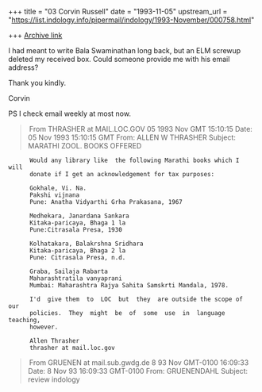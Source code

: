 +++
title = "03 Corvin Russell"
date = "1993-11-05"
upstream_url = "https://list.indology.info/pipermail/indology/1993-November/000758.html"

+++
[Archive link](https://list.indology.info/pipermail/indology/1993-November/000758.html)


I had meant to write Bala Swaminathan long back, but an ELM
screwup deleted my received box.  Could someone provide me with
his email address?


Thank you kindly.



Corvin



PS I check email weekly at most now.





> From THRASHER at MAIL.LOC.GOV 05 1993 Nov GMT 15:10:15
Date: 05 Nov 1993 15:10:15 GMT
From: ALLEN W THRASHER <THRASHER at MAIL.LOC.GOV>
Subject: MARATHI ZOOL. BOOKS OFFERED

          Would any library like  the following Marathi books which I  will 
          donate if I get an acknowledgement for tax purposes: 

          Gokhale, Vi. Na. 
          Pakshi vijnana 
          Pune: Anatha Vidyarthi Grha Prakasana, 1967 

          Medhekara, Janardana Sankara 
          Kitaka-paricaya, Bhaga 1 la 
          Pune:Citrasala Presa, 1930 

          Kolhatakara, Balakrshna Sridhara 
          Kitaka-paricaya, Bhaga 2 la 
          Pune: Citrasala Presa, n.d. 

          Graba, Sailaja Rabarta 
          Maharashtratila vanyaprani 
          Mumbai: Maharashtra Rajya Sahita Samskrti Mandala, 1978. 

          I'd  give them  to  LOC  but  they  are outside the scope of  our 
          policies.  They  might  be  of  some  use  in  language teaching, 
          however. 

          Allen Thrasher 
          thrasher at mail.loc.gov                                             



> From GRUENEN at mail.sub.gwdg.de 8 93 Nov GMT-0100 16:09:33
Date: 8 Nov 93 16:09:33 GMT-0100
From: GRUENENDAHL <GRUENEN at mail.sub.gwdg.de>
Subject: review indology






